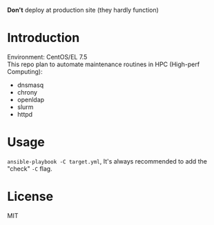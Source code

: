 __Don't__ deploy at production site (they hardly function)
# Introduction
Environment: CentOS/EL 7.5  
This repo plan to automate maintenance routines in HPC (High-perf Computing):
- dnsmasq
- chrony
- openldap
- slurm
- httpd

# Usage
`ansible-playbook -C target.yml`, It's always recommended to add the "check" `-C` flag.
# License
MIT

